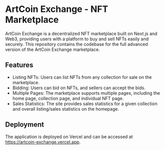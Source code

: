 # ArtCoin Exchange - NFT Marketplace

ArtCoin Exchange is a decentralized NFT marketplace built on Next.js and Web3, providing users with a platform to buy and sell NFTs easily and securely. This repository contains the codebase for the full advanced version of the ArtCoin Exchange marketplace.

## Features

- Listing NFTs: Users can list NFTs from any collection for sale on the marketplace.
- Bidding: Users can bid on NFTs, and sellers can accept the bids.
- Multiple Pages: The marketplace supports multiple pages, including the home page, collection page, and individual NFT page.
- Sales Statistics: The site provides sales statistics for a given collection and overall listing/sales statistics on the homepage.

## Deployment

The application is deployed on Vercel and can be accessed at https://artcoin-exchange.vercel.app.
